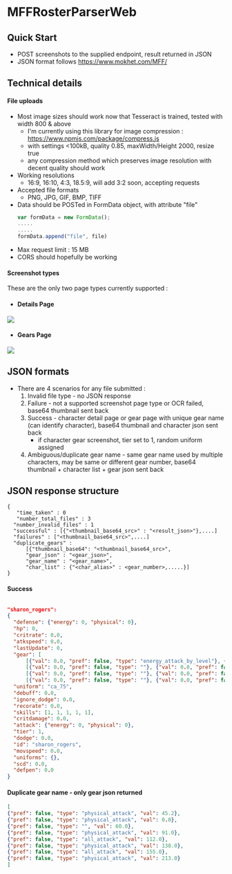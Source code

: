 # MFFRosterParserWeb

## Quick Start
- POST screenshots to the supplied endpoint, result returned in JSON  
- JSON format follows https://www.mokhet.com/MFF/


## Technical details
#### File uploads  
* Most image sizes should work now that Tesseract is trained, tested with width 800 & above
  * I'm currently using this library for image compression : https://www.npmjs.com/package/compress.js
  * with settings <100kB, quality 0.85, maxWidth/Height 2000, resize true
  * any compression method which preserves image resolution with decent quality should work
* Working resolutions
  * 16:9, 16:10, 4:3, 18.5:9, will add 3:2 soon, accepting requests
* Accepted file formats  
  * PNG, JPG, GIF, BMP, TIFF
* Data should be POSTed in FormData object, with attribute "file"
    ```javascript
    var formData = new FormData();  
    .....  
    .....  
    formData.append("file", file)
    
    ```
* Max request limit : 15 MB
* CORS should hopefully be working

#### Screenshot types
These are the only two page types currently supported :
* #### Details Page
![](https://github.com/dcmc87/ImageHost/blob/master/Screenshot_2017-03-23-22-51-31.png?raw=true)

* #### Gears Page
![](https://github.com/dcmc87/ImageHost/blob/master/Screenshot_2017-04-11-00-37-58.png?raw-true)

## JSON formats
* There are 4 scenarios for any file submitted :
  1. Invalid file type - no JSON response
  2. Failure - not a supported screenshot page type or OCR failed, base64 thumbnail sent back
  3. Success - character detail page or gear page with unique gear name (can identify character), base64 thumbnail and character json sent back
      * if character gear screenshot, tier set to 1, random uniform assigned
  4. Ambiguous/duplicate gear name - same gear name used by multiple characters, may be same or different gear number, base64 thumbnail + character list + gear json sent back

## JSON response structure
```
{  
   "time_taken" : 0  
   "number_total_files" : 3  
  "number_invalid_files" : 1  
  "successful" : [{"<thumbnail_base64_src>" : "<result_json>"},....]  
  "failures" : ["<thumbnail_base64_src>",....]  
  "duplicate_gears" :   
	  [{"thumbnail_base64": "<thumbnail_base64_src>",  
	  "gear_json" : "<gear_json>",  
	  "gear_name" : "<gear_name>",   
	  "char_list" : {"<char_alias>" : <gear_number>,.....}]  
}
```

#### Success
```json

"sharon_rogers":
{
  "defense": {"energy": 0, "physical": 0}, 
  "hp": 0, 
  "critrate": 0.0, 
  "atkspeed": 0.0, 
  "lastUpdate": 0, 
  "gear": [
      [{"val": 0.0, "pref": false, "type": "energy_attack_by_level"}, {"val": 28.0, "pref": false, "type": "all_attack"}, {"val": 57.0, "pref": false, "type": "energy_attack"}, {"val": 80.0, "pref": false, "type": "all_attack"}, {"val": 109.0, "pref": false, "type": "all_attack"}, {"val": 131.0, "pref": false, "type": "all_attack"}, {"val": 172.0, "pref": false, "type": "energy_attack"}, {"val": 210.0, "pref": false, "type": "all_attack"}], 
      [{"val": 0.0, "pref": false, "type": ""}, {"val": 0.0, "pref": false, "type": ""}, {"val": 0.0, "pref": false, "type": ""}, {"val": 0.0, "pref": false, "type": ""}, {"val": 0.0, "pref": false, "type": ""}, {"val": 0.0, "pref": false, "type": ""}, {"val": 0.0, "pref": false, "type": ""}, {"val": 0.0, "pref": false, "type": ""}], 
      [{"val": 0.0, "pref": false, "type": ""}, {"val": 0.0, "pref": false, "type": ""}, {"val": 0.0, "pref": false, "type": ""}, {"val": 0.0, "pref": false, "type": ""}, {"val": 0.0, "pref": false, "type": ""}, {"val": 0.0, "pref": false, "type": ""}, {"val": 0.0, "pref": false, "type": ""}, {"val": 0.0, "pref": false, "type": ""}], 
      [{"val": 0.0, "pref": false, "type": ""}, {"val": 0.0, "pref": false, "type": ""}, {"val": 0.0, "pref": false, "type": ""}, {"val": 0.0, "pref": false, "type": ""}, {"val": 0.0, "pref": false, "type": ""}, {"val": 0.0, "pref": false, "type": ""}, {"val": 0.0, "pref": false, "type": ""}, {"val": 0.0, "pref": false, "type": ""}]], 
  "uniform": "ca_75", 
  "debuff": 0.0, 
  "ignore_dodge": 0.0, 
  "recorate": 0.0, 
  "skills": [1, 1, 1, 1, 1], 
  "critdamage": 0.0, 
  "attack": {"energy": 0, "physical": 0}, 
  "tier": 1, 
  "dodge": 0.0, 
  "id": "sharon_rogers", 
  "movspeed": 0.0, 
  "uniforms": {}, 
  "scd": 0.0, 
  "defpen": 0.0
}

```
#### Duplicate gear name - only gear json returned
```json
[
{"pref": false, "type": "physical_attack", "val": 45.2}, 
{"pref": false, "type": "physical_attack", "val": 0.0}, 
{"pref": false, "type": "", "val": 60.0}, 
{"pref": false, "type": "physical_attack", "val": 91.0}, 
{"pref": false, "type": "all_attack", "val": 112.0}, 
{"pref": false, "type": "physical_attack", "val": 138.0}, 
{"pref": false, "type": "all_attack", "val": 155.0}, 
{"pref": false, "type": "physical_attack", "val": 213.0}
]
```

